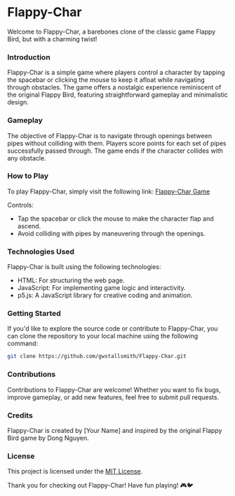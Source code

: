 # Flappy-Char

Welcome to Flappy-Char, a barebones clone of the classic game Flappy Bird, but with a charming twist!

### Introduction

Flappy-Char is a simple game where players control a character by tapping the spacebar or clicking the mouse to keep it afloat while navigating through obstacles. The game offers a nostalgic experience reminiscent of the original Flappy Bird, featuring straightforward gameplay and minimalistic design.

### Gameplay

The objective of Flappy-Char is to navigate through openings between pipes without colliding with them. Players score points for each set of pipes successfully passed through. The game ends if the character collides with any obstacle.

### How to Play

To play Flappy-Char, simply visit the following link: [Flappy-Char Game](https://gwstallsmith.github.io/Flappy-Char/)

Controls:
- Tap the spacebar or click the mouse to make the character flap and ascend.
- Avoid colliding with pipes by maneuvering through the openings.

### Technologies Used

Flappy-Char is built using the following technologies:
- HTML: For structuring the web page.
- JavaScript: For implementing game logic and interactivity.
- p5.js: A JavaScript library for creative coding and animation.

### Getting Started

If you'd like to explore the source code or contribute to Flappy-Char, you can clone the repository to your local machine using the following command:

```bash
git clone https://github.com/gwstallsmith/Flappy-Char.git
```

### Contributions

Contributions to Flappy-Char are welcome! Whether you want to fix bugs, improve gameplay, or add new features, feel free to submit pull requests.

### Credits

Flappy-Char is created by [Your Name] and inspired by the original Flappy Bird game by Dong Nguyen.

### License

This project is licensed under the [MIT License](LICENSE).

Thank you for checking out Flappy-Char! Have fun playing! 🎮🐦

